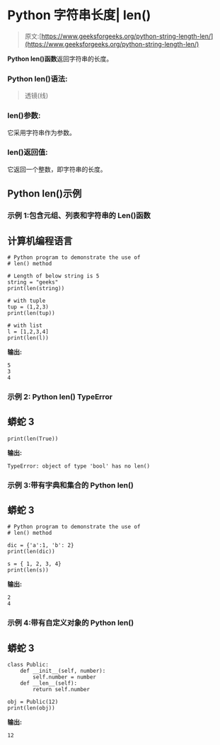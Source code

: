 # Python 字符串长度| len()

> 原文:[https://www.geeksforgeeks.org/python-string-length-len/](https://www.geeksforgeeks.org/python-string-length-len/)

**Python len()函数**返回字符串的长度。

### **Python len()语法:**

> 透镜(线)

### **len()参数:**

它采用字符串作为参数。

### **len()返回值:**

它返回一个整数，即字符串的长度。

## Python len()示例

### 示例 1:包含元组、列表和字符串的 Len()函数

## 计算机编程语言

```
# Python program to demonstrate the use of
# len() method 

# Length of below string is 5
string = "geeks"
print(len(string))

# with tuple
tup = (1,2,3)
print(len(tup))

# with list
l = [1,2,3,4]
print(len(l))
```

**输出:**

```
5
3
4
```

### 示例 2: Python len() TypeError

## 蟒蛇 3

```
print(len(True))
```

**输出:**

```
TypeError: object of type 'bool' has no len()
```

### 示例 3:带有字典和集合的 Python len()

## 蟒蛇 3

```
# Python program to demonstrate the use of
# len() method 

dic = {'a':1, 'b': 2}
print(len(dic))

s = { 1, 2, 3, 4}
print(len(s))
```

**输出:**

```
2
4
```

### 示例 4:带有自定义对象的 Python len()

## 蟒蛇 3

```
class Public:
    def __init__(self, number):
        self.number = number
    def __len__(self):
        return self.number

obj = Public(12)
print(len(obj))
```

**输出:**

```
12
```